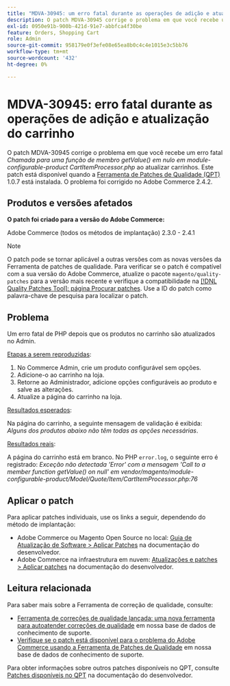 ```yaml
---
title: "MDVA-30945: um erro fatal durante as operações de adição e atualização do carrinho"
description: O patch MDVA-30945 corrige o problema em que você recebe um erro fatal *Call to a member function getValue() on null in module-configurable-product CartItemProcessor.php* ao atualizar carrinhos. Este patch está disponível quando a [Ferramenta de correções de qualidade (QPT)](/help/announcements/adobe-commerce-announcements/magento-quality-patches-released-new-tool-to-self-serve-quality-patches.md) 1.0.7 está instalada. O problema foi corrigido no Adobe Commerce 2.4.2.
exl-id: 0950e91b-900b-421d-91e7-abbfca4f30be
feature: Orders, Shopping Cart
role: Admin
source-git-commit: 958179e0f3efe08e65ea8b0c4c4e1015e3c5bb76
workflow-type: tm+mt
source-wordcount: '432'
ht-degree: 0%

---
```


# MDVA-30945: erro fatal durante as operações de adição e atualização do carrinho

O patch MDVA-30945 corrige o problema em que você recebe um erro fatal *Chamada para uma função de membro getValue() em nulo em module-configurable-product CartItemProcessor.php* ao atualizar carrinhos. Este patch está disponível quando a [Ferramenta de Patches de Qualidade (QPT)](/help/announcements/adobe-commerce-announcements/magento-quality-patches-released-new-tool-to-self-serve-quality-patches.md) 1.0.7 está instalada. O problema foi corrigido no Adobe Commerce 2.4.2.

## Produtos e versões afetados

**O patch foi criado para a versão do Adobe Commerce:**

Adobe Commerce (todos os métodos de implantação) 2.3.0 - 2.4.1

>[!NOTE]
>
>O patch pode se tornar aplicável a outras versões com as novas versões da Ferramenta de patches de qualidade. Para verificar se o patch é compatível com a sua versão do Adobe Commerce, atualize o pacote `magento/quality-patches` para a versão mais recente e verifique a compatibilidade na [[!DNL Quality Patches Tool]: página Procurar patches](https://devdocs.magento.com/quality-patches/tool.html#patch-grid). Use a ID do patch como palavra-chave de pesquisa para localizar o patch.

## Problema

Um erro fatal de PHP depois que os produtos no carrinho são atualizados no Admin.

<u>Etapas a serem reproduzidas</u>:

1. No Commerce Admin, crie um produto configurável sem opções.
1. Adicione-o ao carrinho na loja.
1. Retorne ao Administrador, adicione opções configuráveis ao produto e salve as alterações.
1. Atualize a página do carrinho na loja.

<u>Resultados esperados</u>:

Na página do carrinho, a seguinte mensagem de validação é exibida: *Alguns dos produtos abaixo não têm todas as opções necessárias*.

<u>Resultados reais</u>:

A página do carrinho está em branco. No PHP `error.log`, o seguinte erro é registrado: *Exceção não detectada &#39;Error&#39; com a mensagem &#39;Call to a member function getValue() on null&#39; em vendor/magento/module-configurable-product/Model/Quote/Item/CartItemProcessor.php:76*

## Aplicar o patch

Para aplicar patches individuais, use os links a seguir, dependendo do método de implantação:

* Adobe Commerce ou Magento Open Source no local: [Guia de Atualização de Software > Aplicar Patches](https://devdocs.magento.com/guides/v2.4/comp-mgr/patching/mqp.html) na documentação do desenvolvedor.
* Adobe Commerce na infraestrutura em nuvem: [Atualizações e patches > Aplicar patches](https://devdocs.magento.com/cloud/project/project-patch.html) na documentação do desenvolvedor.

## Leitura relacionada

Para saber mais sobre a Ferramenta de correção de qualidade, consulte:

* [Ferramenta de correções de qualidade lançada: uma nova ferramenta para autoatender correções de qualidade](/help/announcements/adobe-commerce-announcements/magento-quality-patches-released-new-tool-to-self-serve-quality-patches.md) em nossa base de dados de conhecimento de suporte.
* [Verifique se o patch está disponível para o problema do Adobe Commerce usando a Ferramenta de Patches de Qualidade](/help/support-tools/patches-available-in-qpt-tool/check-patch-for-magento-issue-with-magento-quality-patches.md) em nossa base de dados de conhecimento de suporte.

Para obter informações sobre outros patches disponíveis no QPT, consulte [Patches disponíveis no QPT](https://devdocs.magento.com/quality-patches/tool.html#patch-grid) na documentação do desenvolvedor.

